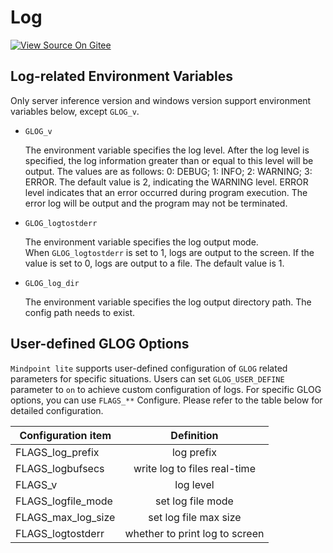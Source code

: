 # Log

[![View Source On Gitee](https://mindspore-website.obs.cn-north-4.myhuaweicloud.com/website-images/r2.4.10/resource/_static/logo_source_en.svg)](https://gitee.com/mindspore/docs/blob/r2.4.10/docs/lite/docs/source_en/reference/log.md)

## Log-related Environment Variables

Only server inference version and windows version support environment variables below, except `GLOG_v`.  

- `GLOG_v`

    The environment variable specifies the log level. After the log level is specified, the log information greater than or equal to this level will be output. The values are as follows: 0: DEBUG; 1: INFO; 2: WARNING; 3: ERROR.
    The default value is 2, indicating the WARNING level. ERROR level indicates that an error occurred during program execution. The error log will be output and the program may not be terminated.

- `GLOG_logtostderr`

    The environment variable specifies the log output mode.  
    When `GLOG_logtostderr` is set to 1, logs are output to the screen. If the value is set to 0, logs are output to a file. The default value is 1.

- `GLOG_log_dir`

    The environment variable specifies the log output directory path. The config path needs to exist.

## User-defined GLOG Options

`Mindpoint lite` supports user-defined configuration of `GLOG` related parameters for specific situations. Users can set `GLOG_USER_DEFINE` parameter to `on` to achieve custom configuration of logs. For specific GLOG options, you can use `FLAGS_**` Configure. Please refer to the table below for detailed configuration.

| Configuration item               | Definition |
|-----------------------| :----------: |
| FLAGS_log_prefix | log prefix |
| FLAGS_logbufsecs | write log to files real-time |
| FLAGS_v | log level |
| FLAGS_logfile_mode | set log file mode |
| FLAGS_max_log_size | set log file max size |
| FLAGS_logtostderr | whether to print log to screen |
